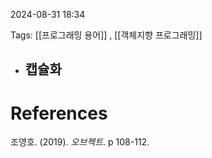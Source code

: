 
2024-08-31 18:34

Tags: [[프로그래밍 용어]] , [[객체지향 프로그래밍]]


- 캡슐화
	- 


# References

조영호. (2019). *오브젝트*. p 108-112.